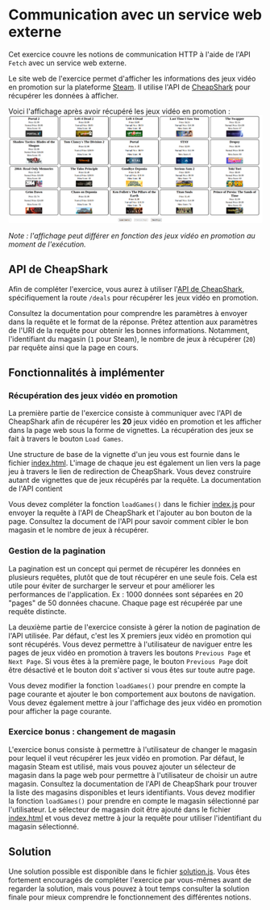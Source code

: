 # Communication avec un service web externe

Cet exercice couvre les notions de communication HTTP à l'aide de l'API `Fetch` avec un service web externe.

Le site web de l'exercice permet d'afficher les informations des jeux vidéo en promotion sur la plateforme [Steam](https://store.steampowered.com/). Il utilise l'API de [CheapShark](https://www.cheapshark.com/) pour récupérer les données à afficher.

Voici l'affichage après avoir récupéré les jeux vidéo en promotion :
![Exemple d'affichage des jeux vidéo en promotion](games.png)

*Note : l'affichage peut différer en fonction des jeux vidéo en promotion au moment de l'exécution.*

## API de CheapShark

Afin de compléter l'exercice, vous aurez à utiliser l'[API de CheapShark](https://apidocs.cheapshark.com/), spécifiquement la route `/deals` pour récupérer les jeux vidéo en promotion.

Consultez la documentation pour comprendre les paramètres à envoyer dans la requête et le format de la réponse. Prêtez attention aux paramètres de l'URI de la requête pour obtenir les bonnes informations. Notamment, l'identifiant du magasin (`1` pour Steam), le nombre de jeux à récupérer (`20`) par requête ainsi que la page en cours.

## Fonctionnalités à implémenter

### Récupération des jeux vidéo en promotion

La première partie de l'exercice consiste à communiquer avec l'API de CheapShark afin de récupérer les **20** jeux vidéo en promotion et les afficher dans la page web sous la forme de vignettes. La récupération des jeux se fait à travers le bouton `Load Games`. 

Une structure de base de la vignette d'un jeu vous est fournie dans le fichier [index.html](./index.html). L'image de chaque jeu est également un lien vers la page jeu à travers le lien de redirection de CheapShark. Vous devez construire autant de vignettes que de jeux récupérés par la requête. La documentation de l'API contient

Vous devez compléter la fonction `loadGames()` dans le fichier [index.js](./index.js) pour envoyer la requête à l'API de CheapShark et l'ajouter au bon bouton de la page. Consultez la document de l'API pour savoir comment cibler le bon magasin et le nombre de jeux à récupérer.

### Gestion de la pagination

La pagination est un concept qui permet de récupérer les données en plusieurs requêtes, plutôt que de tout récupérer en une seule fois. Cela est utile pour éviter de surcharger le serveur et pour améliorer les performances de l'application. Ex : 1000 données sont séparées en 20 "pages" de 50 données chacune. Chaque page est récupérée par une requête distincte.

La deuxième partie de l'exercice consiste à gérer la notion de pagination de l'API utilisée. Par défaut, c'est les X premiers jeux vidéo en promotion qui sont récupérés. Vous devez permettre à l'utilisateur de naviguer entre les pages de jeux vidéo en promotion à travers les boutons `Previous Page` et `Next Page`. Si vous êtes à la première page, le bouton `Previous Page` doit être désactivé et le bouton doit s'activer si vous êtes sur toute autre page. 

Vous devez modifier la fonction `loadGames()` pour prendre en compte la page courante et ajouter le bon comportement aux boutons de navigation. Vous devez également mettre à jour l'affichage des jeux vidéo en promotion pour afficher la page courante.


### Exercice bonus : changement de magasin

L'exercice bonus consiste à permettre à l'utilisateur de changer le magasin pour lequel il veut récupérer les jeux vidéo en promotion. Par défaut, le magasin Steam est utilisé, mais vous pouvez ajouter un sélecteur de magasin dans la page web pour permettre à l'utilisateur de choisir un autre magasin. Consultez la documentation de l'API de CheapShark pour trouver la liste des magasins disponibles et leurs identifiants.
Vous devez modifier la fonction `loadGames()` pour prendre en compte le magasin sélectionné par l'utilisateur. Le sélecteur de magasin doit être ajouté dans le fichier [index.html](./index.html) et vous devez mettre à jour la requête pour utiliser l'identifiant du magasin sélectionné.

## Solution

Une solution possible est disponible dans le fichier [solution.js](./solution.js). Vous êtes fortement encouragés de compléter l'exercice par vous-mêmes avant de regarder la solution, mais vous pouvez à tout temps consulter la solution finale pour mieux comprendre le fonctionnement des différentes notions.